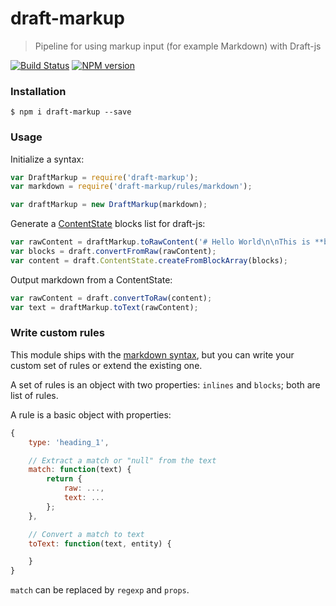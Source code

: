 # draft-markup

> Pipeline for using markup input (for example Markdown) with Draft-js

[![Build Status](https://travis-ci.org/GitbookIO/draft-markup.png?branch=master)](https://travis-ci.org/GitbookIO/draft-markup)
[![NPM version](https://badge.fury.io/js/draft-markup.svg)](http://badge.fury.io/js/draft-markup)

### Installation

```
$ npm i draft-markup --save
```

### Usage

Initialize a syntax:

```js
var DraftMarkup = require('draft-markup');
var markdown = require('draft-markup/rules/markdown');

var draftMarkup = new DraftMarkup(markdown);
```

Generate a [ContentState](https://facebook.github.io/draft-js/docs/api-reference-content-state.html#content) blocks list for draft-js:

```js
var rawContent = draftMarkup.toRawContent('# Hello World\n\nThis is **bold**.');
var blocks = draft.convertFromRaw(rawContent);
var content = draft.ContentState.createFromBlockArray(blocks);
```

Output markdown from a ContentState:

```js
var rawContent = draft.convertToRaw(content);
var text = draftMarkup.toText(rawContent);
```

### Write custom rules

This module ships with the [markdown syntax](./rules/markdown.js), but you can write your custom set of rules or extend the existing one.

A set of rules is an object with two properties: `inlines` and `blocks`; both are list of rules.

A rule is a basic object with properties:

```js
{
    type: 'heading_1',

    // Extract a match or "null" from the text
    match: function(text) {
        return {
            raw: ...,
            text: ...
        };
    },

    // Convert a match to text
    toText: function(text, entity) {

    }
}
```

`match` can be replaced by `regexp` and `props`.

